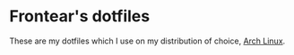 # Frontear's dotfiles
These are my dotfiles which I use on my distribution of choice, [Arch Linux](https://archlinux.org).
